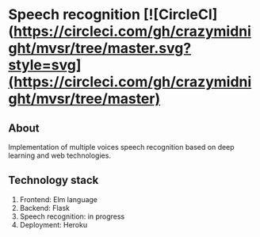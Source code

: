 # Speech recognition  [![CircleCI](https://circleci.com/gh/crazymidnight/mvsr/tree/master.svg?style=svg](https://circleci.com/gh/crazymidnight/mvsr/tree/master)

## About
Implementation of multiple voices speech recognition based on deep learning and web technologies.

## Technology stack
1. Frontend: Elm language
2. Backend: Flask
3. Speech recognition: in progress
4. Deployment: Heroku
